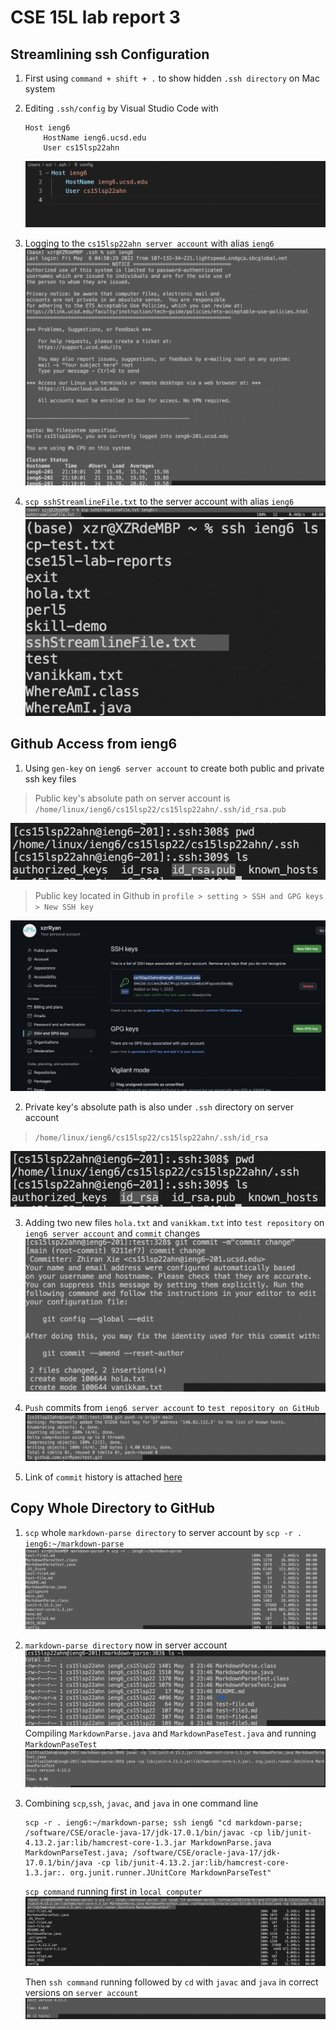# CSE 15L lab report 3

## Streamlining ssh Configuration

1. First using `command + shift + .` to show hidden `.ssh directory` on Mac system
2. Editing `.ssh/config` by Visual Studio Code with
    ```
    Host ieng6
        HostName ieng6.ucsd.edu
        User cs15lsp22ahn
    ```
    ![config](sshkeyhost.png)

3. Logging to the `cs15lsp22ahn server account` with alias `ieng6`
    ![ssh](sshAlias.png)

4. `scp sshStreamlineFile.txt` to the server account with alias `ieng6` 
![scpFile](scpAlias.png)
![success](sucessfulSCP.png)

## Github Access from ieng6

1. Using `gen-key` on `ieng6 server account` to create both public and private ssh key files
> Public key's absolute path on server account is `/home/linux/ieng6/cs15lsp22/cs15lsp22ahn/.ssh/id_rsa.pub`

![ieng6publickey](publicSSHKey.png)

> Public key located in Github in `profile > setting > SSH and GPG keys > New SSH key` 

![ieng6gitkey](Githubkey.png)

2. Private key's absolute path is also under `.ssh` directory on server account
> `/home/linux/ieng6/cs15lsp22/cs15lsp22ahn/.ssh/id_rsa`

![privateKey](privatekey.png)

3. Adding two new files `hola.txt` and `vanikkam.txt` into `test repository` on `ieng6 server account` and `commit` changes
![commit](GitCommit.png)

4. `Push` commits from `ieng6 server account` to `test repository on GitHub`
![push](PushCommit.png)

5. Link of `commit` history is attached [here](https://github.com/xzrRyan/test/commit/9211ef7c37a15e228a6451e66ebb4e69bbc651b9)

## Copy Whole Directory to GitHub
1. `scp` whole `markdown-parse directory` to server account by `scp -r . ieng6:~/markdown-parse`
![markdown](scpMarkdown.png)

2. `markdown-parse directory` now in server account
![server](MarkdownServer.png)
Compiling `MarkdownParse.java` and `MarkdownPaseTest.java` and running `MarkdownPaseTest`
![test](RunningTest.png)

3. Combining `scp`,`ssh`, `javac`, and `java` in one command line
    ```
    scp -r . ieng6:~/markdown-parse; ssh ieng6 "cd markdown-parse; /software/CSE/oracle-java-17/jdk-17.0.1/bin/javac -cp lib/junit-4.13.2.jar:lib/hamcrest-core-1.3.jar MarkdownParse.java MarkdownParseTest.java; /software/CSE/oracle-java-17/jdk-17.0.1/bin/java -cp lib/junit-4.13.2.jar:lib/hamcrest-core-1.3.jar:. org.junit.runner.JUnitCore MarkdownParseTest"
    ```
    `scp command` running first in `local computer`
    ![oneline](javacVersion.png)

    Then `ssh command` running followed by `cd` with `javac` and `java` in correct versions on `server account`
    ![success](success.png)

